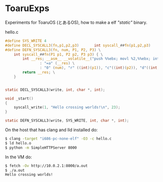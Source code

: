 # ToaruExps

Experiments for ToaruOS (とあるOS), how to make a elf *"static"* binary.

hello.c
```c
#define SYS_WRITE 4
#define DECL_SYSCALL3(fn,p1,p2,p3)       int syscall_##fn(p1,p2,p3)
#define DEFN_SYSCALL3(fn, num, P1, P2, P3) \
	int syscall_##fn(P1 p1, P2 p2, P3 p3) { \
		int __res; __asm__ __volatile__("push %%ebx; movl %2,%%ebx; int $0x7F; pop %%ebx" \
				: "=a" (__res) \
				: "0" (num), "r" ((int)(p1)), "c"((int)(p2)), "d"((int)(p3))); \
		return __res; \
	}


static DECL_SYSCALL3(write, int, char *, int);

void _start()
{
	syscall_write(1, "Hello crossing worlds!\n", 23);
}

static DEFN_SYSCALL3(write, SYS_WRITE, int, char *, int);
```

On the host that has clang and lld installed do:
```bash
$ clang -target "i686-pc-none-elf" -O3 -c hello.c
$ ld hello.o
$ python -m SimpleHTTPServer 8000
```

In the VM do:
```bash
$ fetch -Ov http://10.0.2.1:8000/a.out
$ ./a.out
Hello crossing worlds!
```
